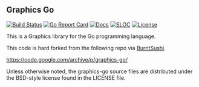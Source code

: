 ## Graphics Go

[![Build Status][build-status-svg]][build-status-url]
[![Go Report Card][goreport-svg]][goreport-url]
[![Docs][docs-godoc-svg]][docs-godoc-url]
[![SLOC][loc-svg]][repo-url]
[![License][license-svg]][license-url]

This is a Graphics library for the Go programming language.

This code is hard forked from the following repo via [BurntSushi](https://github.com/BurntSushi/graphics-go).

https://code.google.com/archive/p/graphics-go/

Unless otherwise noted, the graphics-go source files are distributed
under the BSD-style license found in the LICENSE file.

 [used-by-svg]: https://sourcegraph.com/github.com/grokify/graphics-go/-/badge.svg
 [used-by-url]: https://sourcegraph.com/github.com/grokify/graphics-go?badge
 [build-status-svg]: https://github.com/grokify/graphics-go/workflows/go%20build/badge.svg?branch=master
 [build-status-url]: https://github.com/grokify/graphics-go/actions
 [goreport-svg]: https://goreportcard.com/badge/github.com/grokify/graphics-go
 [goreport-url]: https://goreportcard.com/report/github.com/grokify/graphics-go
 [codeclimate-status-svg]: https://codeclimate.com/github/grokify/graphics-go/badges/gpa.svg
 [codeclimate-status-url]: https://codeclimate.com/github/grokify/graphics-go
 [docs-godoc-svg]: https://pkg.go.dev/badge/github.com/grokify/graphics-go
 [docs-godoc-url]: https://pkg.go.dev/github.com/grokify/graphics-go/graphics
 [license-svg]: https://img.shields.io/badge/license-MIT-graphicsgo.svg
 [license-url]: https://github.com/grokify/graphics-go/blob/master/LICENSE
 [loc-svg]: https://tokei.rs/b1/github/grokify/graphics-go
 [repo-url]: https://github.com/grokify/graphics-go